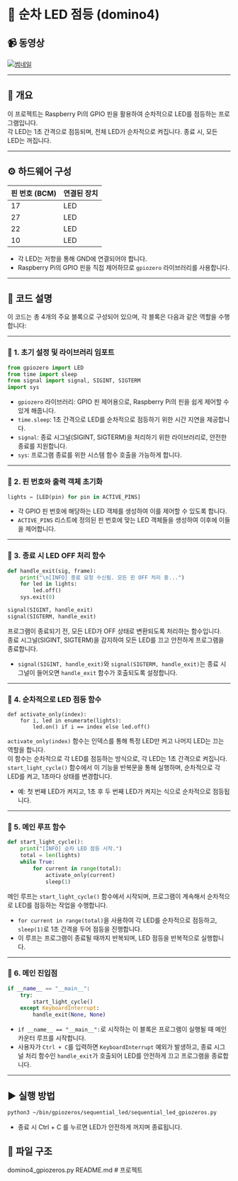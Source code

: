 # 🔆 순차 LED 점등 (domino4)

## 📹 동영상

[![썸네일](https://img.youtube.com/vi/5xsiYjXjxgA/hqdefault.jpg)](https://youtu.be/5xsiYjXjxgA)

---

## 📌 개요

이 프로젝트는 Raspberry Pi의 GPIO 핀을 활용하여 순차적으로 LED를 점등하는 프로그램입니다.  
각 LED는 1초 간격으로 점등되며, 전체 LED가 순차적으로 켜집니다. 종료 시, 모든 LED는 꺼집니다.

---

## ⚙️ 하드웨어 구성

| 핀 번호 (BCM) | 연결된 장치 |
| ------------- | ----------- |
| 17            | LED         |
| 27            | LED         |
| 22            | LED         |
| 10            | LED         |

- 각 LED는 저항을 통해 GND에 연결되어야 합니다.
- Raspberry Pi의 GPIO 핀을 직접 제어하므로 `gpiozero` 라이브러리를 사용합니다.

---

## 🧠 코드 설명

이 코드는 총 4개의 주요 블록으로 구성되어 있으며, 각 블록은 다음과 같은 역할을 수행합니다:

---

### 🔹 1. 초기 설정 및 라이브러리 임포트

```python
from gpiozero import LED
from time import sleep
from signal import signal, SIGINT, SIGTERM
import sys
```

- `gpiozero` 라이브러리: GPIO 핀 제어용으로, Raspberry Pi의 핀을 쉽게 제어할 수 있게 해줍니다.
- `time.sleep`: 1초 간격으로 LED를 순차적으로 점등하기 위한 시간 지연을 제공합니다.
- `signal`: 종료 시그널(SIGINT, SIGTERM)을 처리하기 위한 라이브러리로, 안전한 종료를 지원합니다.
- `sys`: 프로그램 종료를 위한 시스템 함수 호출을 가능하게 합니다.

---

### 🔹 2. 핀 번호와 출력 객체 초기화

```python
lights = [LED(pin) for pin in ACTIVE_PINS]
```

- 각 GPIO 핀 번호에 해당하는 LED 객체를 생성하여 이를 제어할 수 있도록 합니다.
- `ACTIVE_PINS` 리스트에 정의된 핀 번호에 맞는 LED 객체들을 생성하여 이후에 이들을 제어합니다.

---

### 🔹 3. 종료 시 LED OFF 처리 함수

```python
def handle_exit(sig, frame):
    print("\n[INFO] 종료 요청 수신됨. 모든 핀 OFF 처리 중...")
    for led in lights:
        led.off()
    sys.exit(0)

signal(SIGINT, handle_exit)
signal(SIGTERM, handle_exit)
```

프로그램이 종료되기 전, 모든 LED가 OFF 상태로 변환되도록 처리하는 함수입니다.  
종료 시그널(SIGINT, SIGTERM)을 감지하여 모든 LED를 끄고 안전하게 프로그램을 종료합니다.

- `signal(SIGINT, handle_exit)`와 `signal(SIGTERM, handle_exit)`는 종료 시그널이 들어오면 `handle_exit` 함수가 호출되도록 설정합니다.

---

### 🔹 4. 순차적으로 LED 점등 함수

```pyhon
def activate_only(index):
    for i, led in enumerate(lights):
        led.on() if i == index else led.off()
```

`activate_only(index)` 함수는 인덱스를 통해 특정 LED만 켜고 나머지 LED는 끄는 역할을 합니다.  
이 함수는 순차적으로 각 LED를 점등하는 방식으로, 각 LED는 1초 간격으로 켜집니다.  
`start_light_cycle()` 함수에서 이 기능을 반복문을 통해 실행하며, 순차적으로 각 LED를 켜고, 1초마다 상태를 변경합니다.

- 예: 첫 번째 LED가 켜지고, 1초 후 두 번째 LED가 켜지는 식으로 순차적으로 점등됩니다.

---

### 🔹 5. 메인 루프 함수

```python
def start_light_cycle():
    print("[INFO] 순차 LED 점등 시작.")
    total = len(lights)
    while True:
        for current in range(total):
            activate_only(current)
            sleep(1)
```

메인 루프는 `start_light_cycle()` 함수에서 시작되며, 프로그램이 계속해서 순차적으로 LED를 점등하는 작업을 수행합니다.

- `for current in range(total)`을 사용하여 각 LED를 순차적으로 점등하고, `sleep(1)`로 1초 간격을 두어 점등을 진행합니다.
- 이 루프는 프로그램이 종료될 때까지 반복되며, LED 점등을 반복적으로 실행합니다.

---

### 🔹 6. 메인 진입점

```python
if __name__ == "__main__":
    try:
        start_light_cycle()
    except KeyboardInterrupt:
        handle_exit(None, None)

```

- `if __name__ == "__main__":`로 시작하는 이 블록은 프로그램이 실행될 때 메인 카운터 루프를 시작합니다.
- 사용자가 `Ctrl + C`를 입력하면 `KeyboardInterrupt` 예외가 발생하고, 종료 시그널 처리 함수인 `handle_exit`가 호출되어 LED를 안전하게 끄고 프로그램을 종료합니다.

---

## ▶️ 실행 방법

```bash
python3 ~/bin/gpiozeros/sequential_led/sequential_led_gpiozeros.py
```

- 종료 시 Ctrl + C 를 누르면 LED가 안전하게 꺼지며 종료됩니다.

## 📄 파일 구조

domino4_gpiozeros.py
README.md # 프로젝트
